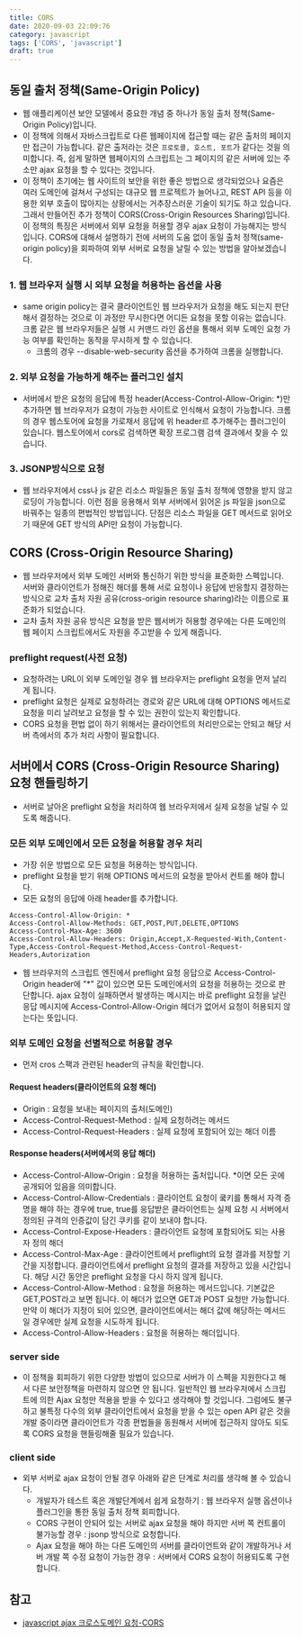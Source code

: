 ```yaml
---
title: CORS
date: 2020-09-03 22:09:76
category: javascript
tags: ['CORS', 'javascript']
draft: true
---
```


## 동일 출처 정책(Same-Origin Policy)

- 웹 애플리케이션 보안 모델에서 중요한 개념 중 하나가 동일 출처 정책(Same-Origin Policy)입니다.
- 이 정책에 의해서 자바스크립트로 다른 웹페이지에 접근할 때는 같은 출처의 페이지만 접근이 가능합니다. 같은 출저라는 것은 `프로토콜, 호스트, 포트`가 같다는 것읠 의미합니다. 즉, 쉽게 말하면 웹페이지의 스크립트는 그 페이지의 같은 서버에 있는 주소만 ajax 요청을 할 수 있다는 것입니다.
- 이 정책이 초기에는 웹 사이트의 보안을 위한 좋은 방법으로 생각되었으나 요즘은 여러 도메인에 걸쳐서 구성되는 대규모 웹 프로젝트가 늘어나고, REST API 등을 이용한 외부 호출이 많아지는 상황에서는 거추장스러운 기술이 되기도 하고 있습니다. 그래서 만들어진 추가 정책이 CORS(Cross-Origin Resources Sharing)입니다. 이 정책의 특징은 서버에서 외부 요청을 허용할 경우 ajax 요청이 가능해지는 방식입니다. CORS에 대해서 설명하기 전에 서버의 도움 없이 동일 출처 정책(same-origin policy)을 회파하여 외부 서버로 요청을 날릴 수 있는 방법을 알아보겠습니다.

### 1. 웹 브라우저 실행 시 외부 요청을 허용하는 옵션을 사용

- same origin policy는 결국 클라이언트인 웹 브라우저가 요청을 해도 되는지 판단해서 결정하는 것으로 이 과정만 무시한다면 어디든 요청을 못할 이유는 없습니다. 크롬 같은 웹 브라우저들은 실행 시 커맨드 라인 옵션을 통해서 외부 도메인 요청 가능 여부를 확인하는 동작을 무시하게 할 수 있습니다.
  - 크롬의 경우 --disable-web-security 옵션을 추가하여 크롬을 실행합니다.

### 2. 외부 요청을 가능하게 해주는 플러그인 설치

- 서버에서 받은 요청의 응답에 특정 header(Access-Control-Allow-Origin: \*)만 추가하면 웹 브라우저가 요청이 가능한 사이트로 인식해서 요청이 가능합니다. 크롬의 경우 웹스토어에 요청을 가로채서 응답에 위 header르 추가해주는 플러그인이 있습니다. 웹스토어에서 cors로 검색하면 확장 프로그램 검색 결과에서 찾을 수 있습니다.

### 3. JSONP방식으로 요청

- 웹 브라우저에서 css나 js 같은 리소스 파일들은 동일 출처 정책에 영향을 받지 않고 로딩이 가능합니다. 이런 점을 응용해서 외부 서버에서 읽어온 js 파일을 json으로 바꿔주는 일종의 편법적인 방법입니다. 단점은 리소스 파일을 GET 메서드로 읽어오기 때문에 GET 방식의 API만 요청이 가능합니다.

## CORS (Cross-Origin Resource Sharing)

- 웹 브라우저에서 외부 도메인 서버와 통신하기 위한 방식을 표준화한 스펙입니다. 서버와 클라이언트가 정해진 해더를 통해 서로 요청이나 응답에 반응할지 결정하는 방식으로 교차 출처 자원 공유(cross-origin resource sharing)라는 이름으로 표준화가 되었습니다.
- 교차 출처 자원 공유 방식은 요청을 받은 웹서버가 허용할 경우에는 다른 도메인의 웹 페이지 스크립트에서도 자원을 주고받을 수 있게 해줍니다.

### preflight request(사전 요청)

- 요청하려는 URL이 외부 도메인일 경우 웹 브라우저는 preflight 요청을 먼저 날리게 됩니다.
- preflight 요청은 실제로 요청하려는 경로와 같은 URL에 대해 OPTIONS 메서드로 요청을 미리 날려보고 요청을 할 수 있는 권한이 있는지 확인합니다.
- CORS 요청을 편법 없이 하기 위해서는 클라이언트의 처리만으로는 안되고 해당 서버 측에서의 추가 처리 사항이 필요합니다.

## 서버에서 CORS (Cross-Origin Resource Sharing) 요청 핸들링하기

- 서버로 날아온 preflight 요청을 처리하여 웹 브라우저에서 실제 요청을 날릴 수 있도록 해줍니다.

### 모든 외부 도메인에서 모든 요청을 허용할 경우 처리

- 가장 쉬운 방법으로 모든 요청을 허용하는 방식입니다.
- preflight 요청을 받기 위해 OPTIONS 메서드의 요청을 받아서 컨트롤 해야 합니다.
- 모든 요청의 응답에 아래 header를 추가합니다.

```
Access-Control-Allow-Origin: *
Access-Control-Allow-Methods: GET,POST,PUT,DELETE,OPTIONS
Access-Control-Max-Age: 3600
Access-Control-Allow-Headers: Origin,Accept,X-Requested-With,Content-Type,Access-Control-Request-Method,Access-Control-Request-Headers,Autorization
```

- 웹 브라우저의 스크립트 엔진에서 preflight 요청 응답으로 Access-Control-Origin header에 "\*" 값이 있으면 모든 도메인에서의 요청을 허용하는 것으로 판단합니다. ajax 요청이 실패하면서 발생하는 메시지는 바로 preflight 요청을 날린 응답 메시지에 Access-Control-Allow-Origin 헤더가 없어서 요청이 허용되지 않는다는 뜻입니다.

### 외부 도메인 요청을 선별적으로 허용할 경우

- 먼저 cros 스팩과 관련된 header의 규칙을 확인합니다.

#### Request headers(클라이언트의 요청 해더)

- Origin : 요청을 보내는 페이지의 출처(도메인)
- Access-Control-Request-Method : 실제 요청하려는 메서드
- Access-Control-Request-Headers : 실제 요청에 포함되어 있는 해더 이름

#### Response headers(서버에서의 응답 해더)

- Access-Control-Allow-Origin : 요청을 허용하는 출처입니다. \*이면 모든 곳에 공개되어 있음을 의미합니다.
- Access-Control-Allow-Credentials : 클라이언트 요청이 쿸키를 통해서 자격 증명을 해야 하는 경우에 true, true를 응답받은 클라이언트는 실제 요청 시 서버에서 정의된 규격의 인증값이 담긴 쿠키를 같이 보내야 합니다.
- Access-Control-Expose-Headers : 클라이언트 요청에 포함되어도 되는 사용자 정의 해더
- Access-Control-Max-Age : 클라이언트에서 preflight의 요청 결과를 저장할 기간을 지정합니다. 클라이언트에서 preflight 요청의 결과를 저장하고 있을 시간입니다. 해당 시간 동안은 preflight 요청을 다시 하지 않게 됩니다.
- Access-Control-Allow-Method : 요청을 허용하는 메서드입니다. 기본값은 GET,POST라고 보면 됩니다. 이 해더가 없으면 GET과 POST 요청만 가능합니다. 만약 이 해더가 지정이 되어 있으면, 클라이언트에서는 해더 값에 해당하는 메서드일 경우에만 실제 요청을 시도하게 됩니다.
- Access-Control-Allow-Headers : 요청을 허용하는 해더입니다.

### server side

- 이 정책을 회피하기 위한 다양한 방법이 있으므로 서버가 이 스펙을 지원한다고 해서 다른 보안정책을 마련하지 않으면 안 됩니다. 일반적인 웹 브라우저에서 스크립트에 의한 Ajax 요청만 적용을 받을 수 있다고 생각해야 할 것입니다. 그럼에도 불구하고 불특정 다수의 외부 클라이언트에서 요청을 받을 수 있는 open API 같은 것을 개발 중이라면 클라이언트가 각종 편법들을 동원해서 서버에 접근하지 않아도 되도록 CORS 요청을 핸들링해줄 필요가 있습니다.

### client side

- 외부 서버로 ajax 요청이 안될 경우 아래와 같은 단계로 처리를 생각해 볼 수 있습니다.
  - 개발자가 테스트 혹은 개발단계에서 쉽게 요청하기 : 웹 브라우저 실행 옵션이나 플러그인을 통한 동일 출처 정책 회피합니다.
  - CORS 구현이 안되어 있는 서버로 ajax 요청을 해야 하지만 서버 쪽 컨트롤이 불가능할 경우 : jsonp 방식으로 요청합니다.
  - Ajax 요청을 해야 하는 다른 도메인의 서버를 클라이언트와 같이 개발하거나 서버 개발 쪽 수정 요청이 가능한 경우 : 서버에서 CORS 요청이 허용되도록 구현합니다.

## 참고

- [javascript ajax 크로스도메인 요청-CORS](https://brunch.co.kr/@adrenalinee31/1)
